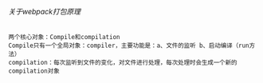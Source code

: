 ###### 关于webpack打包原理

    两个核心对象：Compile和compilation
    Compile只有一个全局对象：compiler，主要功能是：a、文件的监听 b、启动编译（run方法）
    compilation：每次监听到文件的变化，对文件进行处理，每次处理时会生成一个新的compilation对象
  
    